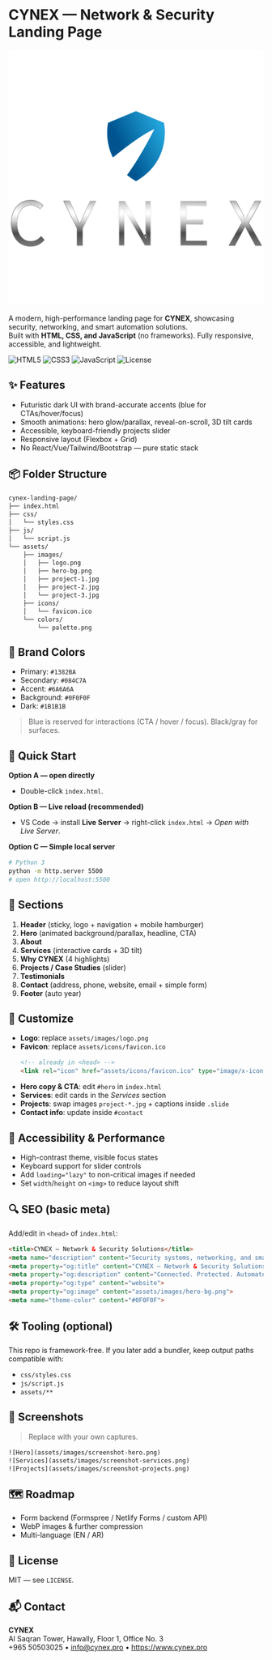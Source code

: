 # CYNEX — Network & Security Landing Page

![CYNEX Logo](assets/images/logo.png)

A modern, high-performance landing page for **CYNEX**, showcasing security, networking, and smart automation solutions.  
Built with **HTML, CSS, and JavaScript** (no frameworks). Fully responsive, accessible, and lightweight.

<p align="left">
  <img alt="HTML5" src="https://img.shields.io/badge/HTML5-E34F26?logo=html5&logoColor=white">
  <img alt="CSS3"  src="https://img.shields.io/badge/CSS3-1572B6?logo=css3&logoColor=white">
  <img alt="JavaScript" src="https://img.shields.io/badge/JavaScript-323330?logo=javascript&logoColor=F7DF1E">
  <img alt="License" src="https://img.shields.io/badge/License-MIT-green.svg">
</p>

## ✨ Features
- Futuristic dark UI with brand-accurate accents (blue for CTAs/hover/focus)
- Smooth animations: hero glow/parallax, reveal-on-scroll, 3D tilt cards
- Accessible, keyboard-friendly projects slider
- Responsive layout (Flexbox + Grid)
- No React/Vue/Tailwind/Bootstrap — pure static stack

## 📦 Folder Structure
```
cynex-landing-page/
├── index.html
├── css/
│   └── styles.css
├── js/
│   └── script.js
└── assets/
    ├── images/
    │   ├── logo.png
    │   ├── hero-bg.png
    │   ├── project-1.jpg
    │   ├── project-2.jpg
    │   └── project-3.jpg
    ├── icons/
    │   └── favicon.ico
    └── colors/
        └── palette.png
```

## 🎨 Brand Colors
- Primary: `#1382BA`
- Secondary: `#084C7A`
- Accent: `#6A6A6A`
- Background: `#0F0F0F`
- Dark: `#1B1B1B`

> Blue is reserved for interactions (CTA / hover / focus). Black/gray for surfaces.

## 🚀 Quick Start
**Option A — open directly**
- Double-click `index.html`.

**Option B — Live reload (recommended)**
- VS Code → install **Live Server** → right-click `index.html` → *Open with Live Server*.

**Option C — Simple local server**
```bash
# Python 3
python -m http.server 5500
# open http://localhost:5500
```

## 🧩 Sections
1. **Header** (sticky, logo + navigation + mobile hamburger)  
2. **Hero** (animated background/parallax, headline, CTA)  
3. **About**  
4. **Services** (interactive cards + 3D tilt)  
5. **Why CYNEX** (4 highlights)  
6. **Projects / Case Studies** (slider)  
7. **Testimonials**  
8. **Contact** (address, phone, website, email + simple form)  
9. **Footer** (auto year)

## 🔧 Customize
- **Logo**: replace `assets/images/logo.png`  
- **Favicon**: replace `assets/icons/favicon.ico`  
  ```html
  <!-- already in <head> -->
  <link rel="icon" href="assets/icons/favicon.ico" type="image/x-icon">
  ```
- **Hero copy & CTA**: edit `#hero` in `index.html`
- **Services**: edit cards in the *Services* section
- **Projects**: swap images `project-*.jpg` + captions inside `.slide`
- **Contact info**: update inside `#contact`

## 🧠 Accessibility & Performance
- High-contrast theme, visible focus states
- Keyboard support for slider controls
- Add `loading="lazy"` to non-critical images if needed
- Set `width`/`height` on `<img>` to reduce layout shift

## 🔍 SEO (basic meta)
Add/edit in `<head>` of `index.html`:
```html
<title>CYNEX — Network & Security Solutions</title>
<meta name="description" content="Security systems, networking, and smart automation for businesses and homes in Kuwait.">
<meta property="og:title" content="CYNEX — Network & Security Solutions">
<meta property="og:description" content="Connected. Protected. Automated.">
<meta property="og:type" content="website">
<meta property="og:image" content="assets/images/hero-bg.png">
<meta name="theme-color" content="#0F0F0F">
```

## 🛠️ Tooling (optional)
This repo is framework-free. If you later add a bundler, keep output paths compatible with:
- `css/styles.css`
- `js/script.js`
- `assets/**`

## 📸 Screenshots
> Replace with your own captures.
```
![Hero](assets/images/screenshot-hero.png)
![Services](assets/images/screenshot-services.png)
![Projects](assets/images/screenshot-projects.png)
```

## 🗺️ Roadmap
- Form backend (Formspree / Netlify Forms / custom API)
- WebP images & further compression
- Multi-language (EN / AR)

## 📄 License
MIT — see `LICENSE`.

## 📬 Contact
**CYNEX**  
Al Saqran Tower, Hawally, Floor 1, Office No. 3  
+965 50503025 • info@cynex.pro • https://www.cynex.pro
